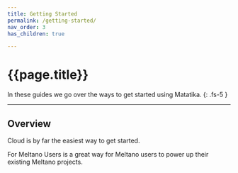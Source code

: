 ```yaml
---
title: Getting Started
permalink: /getting-started/
nav_order: 3
has_children: true

---
```


# {{page.title}}

In these guides we go over the ways to get started using Matatika.
{: .fs-5 }

---

## Overview

Cloud is by far the easiest way to get started.

For Meltano Users is a great way for Meltano users to power up their existing Meltano projects.
